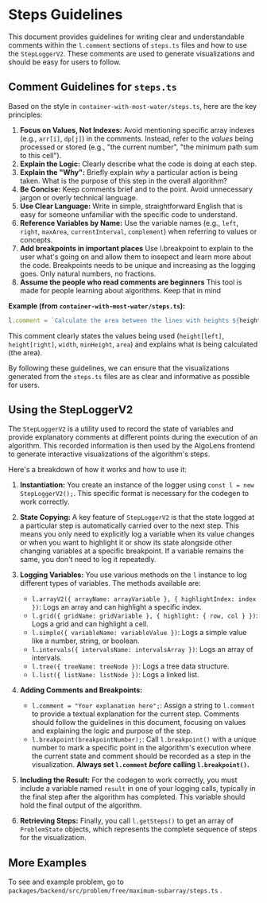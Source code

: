# Steps Guidelines

This document provides guidelines for writing clear and understandable comments within the `l.comment` sections of `steps.ts` files and how to use the `StepLoggerV2`. These comments are used to generate visualizations and should be easy for users to follow.

## Comment Guidelines for `steps.ts`

Based on the style in `container-with-most-water/steps.ts`, here are the key principles:

1.  **Focus on Values, Not Indexes:** Avoid mentioning specific array indexes (e.g., `arr[i]`, `dp[j]`) in the comments. Instead, refer to the *values* being processed or stored (e.g., "the current number", "the minimum path sum to this cell").
2.  **Explain the Logic:** Clearly describe what the code is doing at each step.
3.  **Explain the "Why":** Briefly explain *why* a particular action is being taken. What is the purpose of this step in the overall algorithm?
4.  **Be Concise:** Keep comments brief and to the point. Avoid unnecessary jargon or overly technical language.
5.  **Use Clear Language:** Write in simple, straightforward English that is easy for someone unfamiliar with the specific code to understand.
6.  **Reference Variables by Name:** Use the variable names (e.g., `left`, `right`, `maxArea`, `currentInterval`, `complement`) when referring to values or concepts.
7. **Add breakpoints in important places** Use l.breakpoint to explain to the user what's going on and allow them to insepect and learn more about the code. Breakpoints needs to be unique and increasing as the logging goes. Only natural numbers, no fractions.
8. **Assume the people who read comments are beginners** This tool is made for people learning about algorithms. Keep that in mind

**Example (from `container-with-most-water/steps.ts`):**

```typescript
l.comment = `Calculate the area between the lines with heights ${height[left]} and ${height[right]}. Width is ${width}, minimum height is ${minHeight}. Area = ${area}.`;
```

This comment clearly states the values being used (`height[left]`, `height[right]`, `width`, `minHeight`, `area`) and explains what is being calculated (the area).

By following these guidelines, we can ensure that the visualizations generated from the `steps.ts` files are as clear and informative as possible for users.

## Using the StepLoggerV2

The `StepLoggerV2` is a utility used to record the state of variables and provide explanatory comments at different points during the execution of an algorithm. This recorded information is then used by the AlgoLens frontend to generate interactive visualizations of the algorithm's steps.

Here's a breakdown of how it works and how to use it:

1.  **Instantiation:** You create an instance of the logger using `const l = new StepLoggerV2();`. This specific format is necessary for the codegen to work correctly.

2.  **State Copying:** A key feature of `StepLoggerV2` is that the state logged at a particular step is automatically carried over to the next step. This means you only need to explicitly log a variable when its value changes or when you want to highlight it or show its state alongside other changing variables at a specific breakpoint. If a variable remains the same, you don't need to log it repeatedly.

3.  **Logging Variables:** You use various methods on the `l` instance to log different types of variables. The methods available are:
    *   `l.arrayV2({ arrayName: arrayVariable }, { highlightIndex: index })`: Logs an array and can highlight a specific index.
    *   `l.grid({ gridName: gridVariable }, { highlight: { row, col } })`: Logs a grid and can highlight a cell.
    *   `l.simple({ variableName: variableValue })`: Logs a simple value like a number, string, or boolean.
    *   `l.intervals({ intervalsName: intervalsArray })`: Logs an array of intervals.
    *   `l.tree({ treeName: treeNode })`: Logs a tree data structure.
    *   `l.list({ listName: listNode })`: Logs a linked list.

4.  **Adding Comments and Breakpoints:**
    *   `l.comment = "Your explanation here";`: Assign a string to `l.comment` to provide a textual explanation for the current step. Comments should follow the guidelines in this document, focusing on values and explaining the logic and purpose of the step.
    *   `l.breakpoint(breakpointNumber);`: Call `l.breakpoint()` with a unique number to mark a specific point in the algorithm's execution where the current state and comment should be recorded as a step in the visualization. **Always set `l.comment` *before* calling `l.breakpoint()`.**

5.  **Including the Result:** For the codegen to work correctly, you must include a variable named `result` in one of your logging calls, typically in the final step after the algorithm has completed. This variable should hold the final output of the algorithm.

6.  **Retrieving Steps:** Finally, you call `l.getSteps()` to get an array of `ProblemState` objects, which represents the complete sequence of steps for the visualization.

## More Examples

To see and example problem, go to `packages/backend/src/problem/free/maximum-subarray/steps.ts` .